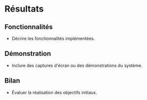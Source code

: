 # Résultats

## Fonctionnalités

- Décrire les fonctionnalités implémentées.

## Démonstration

- Inclure des captures d'écran ou des démonstrations du système.

## Bilan

- Évaluer la réalisation des objectifs initiaux.
